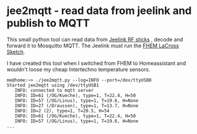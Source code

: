 # jee2mqtt - read data from jeelink and publish to MQTT

This small python tool can read data from [Jeelink RF sticks](https://www.digitalsmarties.net/products/jeelink) 
, decode and forward it to Mosquitto MQTT. The Jeelink must run the [FHEM LaCross Sketch](https://svn.fhem.de/trac/browser/trunk/fhem/contrib/arduino/).

I have created this tool when I switched from FHEM to Homeassistant and wouldn't loose my cheap Intertechno temperature sensors.

```
me@home:~> ./jee2mqtt.py --log=INFO --port=/dev/ttyUSB0
Started jee2mqtt using /dev/ttyUSB1
   INFO: connected to mqtt server
   INFO: ID=61 (/OG/Kueche), type=1, T=22.4, H=50
   INFO: ID=57 (/OG/Linus), type=1, T=19.6, H=None
   INFO: ID=27 (/Draussen), type=1, T=13.7, H=None
   INFO: ID=2 (2), type=1, T=20.5, H=54
   INFO: ID=61 (/OG/Kueche), type=1, T=22.4, H=50
   INFO: ID=57 (/OG/Linus), type=1, T=19.6, H=None
...
```
